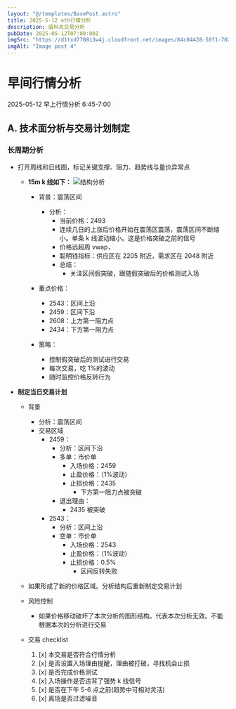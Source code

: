 ```yaml
---
layout: "@/templates/BasePost.astro"
title: 2025-5-12 eth行情分析
description: 威科夫交易分析
pubDate: 2025-05-12T07:00:00Z
imgSrc: "https://d1txd7788i3w4j.cloudfront.net/images/84c84428-50f1-7025-b778-548a97e9da87/2025-05-11/1747004592798-eth-15m.jpg"
imgAlt: "Image post 4"
---
```


# 早间行情分析

2025-05-12 早上行情分析 6:45-7:00

## A. 技术面分析与交易计划制定

### 长周期分析

- 打开周线和日线图，标记关键支撑、阻力、趋势线与量价异常点

  - **15m k 线如下：**
    ![结构分析](https://d1txd7788i3w4j.cloudfront.net/images/84c84428-50f1-7025-b778-548a97e9da87/2025-05-11/1747004592798-eth-15m.jpg)

    - 背景：震荡区间
      - 分析：
        - 当前价格：2493
        - 连续几日的上涨后价格开始在震荡区震荡，震荡区间不断缩小。单条 k 线波动缩小。这是价格突破之前的信号
        - 价格远超周 vwap，
        - 聪明钱指标：供应区在 2205 附近，需求区在 2048 附近
        - 总结：
          - 关注区间假突破，跟随假突破后的价格测试入场
    - 重点价格：

      - 2543：区间上沿
      - 2459：区间下沿
      - 2608：上方第一阻力点
      - 2434：下方第一阻力点

    - 策略：
      - 控制假突破后的测试进行交易
      - 每次交易，吃 1%的波动
      - 随时监控价格反转行为

- **制定当日交易计划**

  - 背景
    - 分析：震荡区间
    - 交易区域
      - 2459：
        - 分析：区间下沿
        - 多单：市价单
          - 入场价格：2459
          - 止盈价格：（1%波动）
          - 止损价格：2435
            - 下方第一阻力点被突破
        - 退出理由：
          - 2435 被突破
      - 2543：
        - 分析：区间上沿
        - 空单：市价单
          - 入场价格：2543
          - 止盈价格：（1%波动）
          - 止损价格：0.5%
            - 区间反转失败
  - 如果形成了新的价格区域。分析结构后重新制定交易计划

  - 风险控制
    - 如果价格移动破坏了本次分析的图形结构。代表本次分析无效。不能根据本次的分析进行交易
  - 交易 checklist

    1. [x] 本交易是否符合行情分析
    2. [x] 是否设置入场理由提醒，理由被打破，寻找机会止损
    3. [x] 是否完成价格测试
    4. [x] 入场操作是否违背了强势 k 线信号
    5. [x] 是否在下午 5-6 点之前(趋势中可相对灵活)
    6. [x] 离场是否过滤噪音
